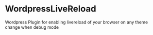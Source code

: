 # WordpressLiveReload
Wordpress Plugin for enabling livereload  of your browser on any theme change when debug mode
